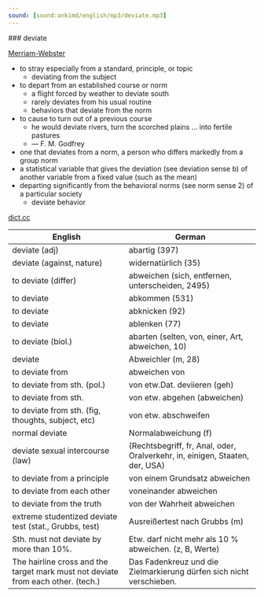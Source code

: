 ```yaml
---
sound: [sound:ankimd/english/mp3/deviate.mp3]
---
```


\### deviate

[Merriam-Webster](https://www.merriam-webster.com/dictionary/deviate)

- to stray especially from a standard, principle, or topic
    - deviating from the subject
- to depart from an established course or norm
    - a flight forced by weather to deviate south
    - rarely deviates from his usual routine
    - behaviors that deviate from the norm
- to cause to turn out of a previous course
    - he would deviate rivers, turn the scorched plains … into fertile pastures
    - — F. M. Godfrey
- one that deviates from a norm, a person who differs markedly from a group norm
- a statistical variable that gives the deviation (see deviation sense b) of another variable from a fixed value (such as the mean)
- departing significantly from the behavioral norms (see norm sense 2) of a particular society
    - deviate behavior

[dict.cc](https://www.dict.cc/deviate)

| English        | German       |
| -------------- | ------------ |
| deviate (adj) | abartig (397) |
| deviate (against, nature) | widernatürlich (35) |
| to deviate (differ) | abweichen (sich, entfernen, unterscheiden, 2495) |
| to deviate | abkommen (531) |
| to deviate | abknicken (92) |
| to deviate | ablenken (77) |
| to deviate (biol.) | abarten (selten, von, einer, Art, abweichen, 10) |
| deviate | Abweichler (m, 28) |
| to deviate from | abweichen von |
| to deviate from sth. (pol.) | von etw.Dat. deviieren (geh) |
| to deviate from sth. | von etw. abgehen (abweichen) |
| to deviate from sth. (fig, thoughts, subject, etc) | von etw. abschweifen |
| normal deviate | Normalabweichung (f) |
| deviate sexual intercourse (law) |  (Rechtsbegriff, fr, Anal, oder, Oralverkehr, in, einigen, Staaten, der, USA) |
| to deviate from a principle | von einem Grundsatz abweichen |
| to deviate from each other | voneinander abweichen |
| to deviate from the truth | von der Wahrheit abweichen |
| extreme studentized deviate test <ESD test> (stat., Grubbs, test) | Ausreißertest nach Grubbs (m) |
| Sth. must not deviate by more than 10%. | Etw. darf nicht mehr als 10 % abweichen. (z, B, Werte) |
| The hairline cross and the target mark must not deviate from each other. (tech.) | Das Fadenkreuz und die Zielmarkierung dürfen sich nicht verschieben. |

